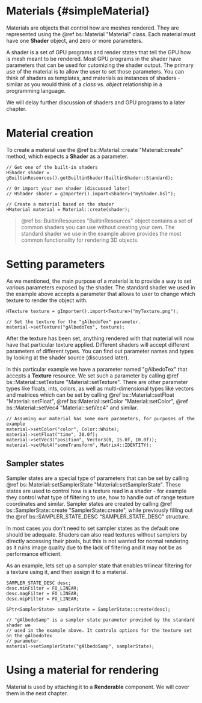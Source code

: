 Materials 						{#simpleMaterial}
===============

Materials are objects that control how are meshes rendered. They are represented using the @ref bs::Material "Material" class. Each material must have one **Shader** object, and zero or more parameters.

A shader is a set of GPU programs and render states that tell the GPU how is mesh meant to be rendered. Most GPU programs in the shader have parameters that can be used for cutomizing the shader output. The primary use of the material is to allow the user to set those parameters. You can think of shaders as templates, and materials as instances of shaders - similar as you would think of a *class* vs. *object* relationship in a programming language.

We will delay further discussion of shaders and GPU programs to a later chapter.

# Material creation
To create a material use the @ref bs::Material::create "Material::create" method, which expects a **Shader** as a parameter.

~~~~~~~~~~~~~{.cpp}
// Get one of the built-in shaders
HShader shader = gBuiltinResources().getBuiltinShader(BuiltinShader::Standard);

// Or import your own shader (discussed later)
// HShader shader = gImporter().import<Shader>("myShader.bsl");

// Create a material based on the shader
HMaterial material = Material::create(shader);
~~~~~~~~~~~~~

> @ref bs::BuiltinResources "BuiltinResources" object contains a set of common shaders you can use without creating your own. The standard shader we use in the example above provides the most common functionality for rendering 3D objects.

# Setting parameters
As we mentioned, the main purpose of a material is to provide a way to set various parameters exposed by the shader. The standard shader we used in the example above accepts a parameter that allows to user to change which texture to render the object with. 

~~~~~~~~~~~~~{.cpp}
HTexture texture = gImporter().import<Texture>("myTexture.png");

// Set the texture for the "gAlbedoTex" parameter.
material->setTexture("gAlbedoTex", texture);
~~~~~~~~~~~~~

After the texture has been set, anything rendered with that material will now have that particular texture applied. Different shaders will accept different parameters of different types. You can find out parameter names and types by looking at the shader source (discussed later).

In this particular example we have a parameter named "gAlbedoTex" that accepts a **Texture** resource. We set such a parameter by calling @ref bs::Material::setTexture "Material::setTexture". There are other parameter types like floats, ints, colors, as well as multi-dimensional types like vectors and matrices which can be set by calling @ref bs::Material::setFloat "Material::setFloat", @ref bs::Material::setColor "Material::setColor", @ref bs::Material::setVec4 "Material::setVec4" and similar.

~~~~~~~~~~~~~{.cpp}
// Assuming our material has some more parameters, for purposes of the example
material->setColor("color", Color::White);
material->setFloat("time", 30.0f);
material->setVec3("position", Vector3(0, 15.0f, 10.0f));
material->setMat4("someTransform", Matrix4::IDENTITY);
~~~~~~~~~~~~~

## Sampler states
Sampler states are a special type of parameters that can be set by calling @ref bs::Material::setSamplerState "Material::setSamplerState". These states are used to control how is a texture read in a shader - for example they control what type of filtering to use, how to handle out of range texture coordinates and similar. Sampler states are created by calling @ref bs::SamplerState::create "SamplerState::create", while previously filling out the @ref bs::SAMPLER_STATE_DESC "SAMPLER_STATE_DESC" structure.

In most cases you don't need to set sampler states as the default one should be adequate. Shaders can also read textures without samplers by directly accessing their pixels, but this is not wanted for normal rendering as it ruins image quality due to the lack of filtering and it may not be as performance efficient. 

As an example, lets set up a sampler state that enables trilinear filtering for a texture using it, and then assign it to a material. 

~~~~~~~~~~~~~{.cpp}
SAMPLER_STATE_DESC desc;
desc.minFilter = FO_LINEAR;
desc.magFilter = FO_LINEAR;
desc.mipFilter = FO_LINEAR;

SPtr<SamplerState> samplerState = SamplerState::create(desc);

// "gAlbedoSamp" is a sampler state parameter provided by the standard shader we
// used in the example above. It controls options for the texture set on the gAlbedoTex
// parameter.
material->setSamplerState("gAlbedoSamp", samplerState);
~~~~~~~~~~~~~

# Using a material for rendering
Material is used by attaching it to a **Renderable** component. We will cover them in the next chapter.